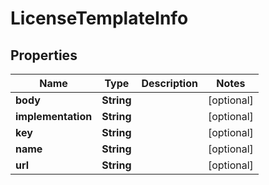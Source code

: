 
# LicenseTemplateInfo

## Properties
Name | Type | Description | Notes
------------ | ------------- | ------------- | -------------
**body** | **String** |  |  [optional]
**implementation** | **String** |  |  [optional]
**key** | **String** |  |  [optional]
**name** | **String** |  |  [optional]
**url** | **String** |  |  [optional]



